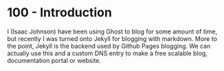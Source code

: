# 100 - Introduction

I (Isaac Johnson) have been using Ghost to blog for some amount of time, but recently I was turned onto Jekyll for blogging with markdown.  More to the point, Jekyll is the backend used by Github Pages blogging.  We can actually use this and a custom DNS entry to make a free scalable blog, documentation portal or website.
